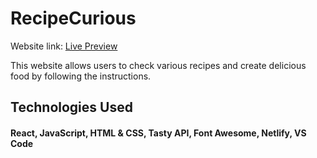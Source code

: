 # RecipeCurious
Website link: <a href = "https://clever-mermaid-748d87.netlify.app/">Live Preview</a>

This website allows users to check various recipes and create delicious food by following the instructions.

## Technologies Used
#### React, JavaScript, HTML & CSS, Tasty API, Font Awesome, Netlify, VS Code
